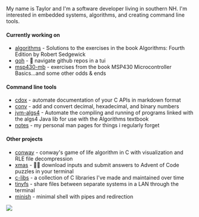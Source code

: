 
My name is Taylor and I'm a software developer living in southern NH. I'm interested in embedded systems, algorithms, and creating command line tools.

#### Currently working on
- [algorithms](https://github.com/breakthatbass/algorithms) - Solutions to the exercises in the book Algorithms: Fourth Edition by Robert Sedgewick  
- [goh](https://github.com/breakthatbass/goh) - 🦜 navigate github repos in a tui
- [msp430-mb](https://github.com/breakthatbass/msp430-mb) - exercises from the book MSP430 Microcontroller Basics...and some other odds & ends


#### Command line tools
- [cdox](https://github.com/breakthatbass/cdox) - automate documentation of your C APIs in markdown format
- [conv](https://github.com/breakthatbass/conv) - add and convert decimal, hexadecimal, and binary numbers
- [jvm-algs4](https://github.com/breakthatbass/jvm-algs4) - Automate the compiling and running of programs linked with the algs4 Java lib for use with the Algorithms textbook
- [notes](https://github.com/breakthatbass/notes.py) - my personal man pages for things i regularly forget

#### Other projects
- [conway](https://github.com/breakthatbass/conway) - conway's game of life algorithm in C with visualization and RLE file decompression  
- [xmas](https://github.com/breakthatbass/xmas) -  🎅🏻 download inputs and submit answers to Advent of Code puzzles in your terminal
- [c-libs](https://github.com/breakthatbass/c-libs) - a collection of C libraries I've made and maintained over time
- [tinyfs](https://github.com/breakthatbass/tinyfs) - share files between separate systems in a LAN through the terminal
- [minish](https://github.com/breakthatbass/minish) - minimal shell with pipes and redirection

![](https://komarev.com/ghpvc/?username=breakthatbass)

<!-- ![](https://github-readme-stats.vercel.app/api?username=breakthatbass&hide=contribs&show_icons=true&include_all_commits=true)-->
<!--[![Top Langs](https://github-readme-stats.vercel.app/api/top-langs/?username=breakthatbass&layout=compact)](https://github.com/anuraghazra/github-readme-stats)-->